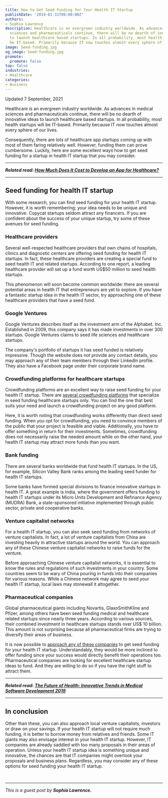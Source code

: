 ```yaml
---
title: How to Get Seed Funding for Your Health IT Startup
publishDate: '2019-01-31T00:00:00Z'
authors:
- Sophia Lawrence
description: Healthcare is an evergreen industry worldwide. As advances in medical
  sciences and pharmaceuticals continue, there will be no dearth of innovative ideas
  to launch healthcare based startups. In all probability, most health startups will
  be IT-based. Primarily because IT now touches almost every sphere of our lives.
image: Seed-funding.jpg
og_image: Seed-funding.jpg
promote:
  promote: false
top: false
industries:
- Healthcare
categories:
- Business
---
```

<script type="application/ld+json">
{
 "@context": "https://schema.org",
 "@type": "Article",
 "author": "Sophia Lawrence",
 "name": "How to Get Seed Funding for Your Health IT Startup"
}
</script>

Updated 7 September, 2021

Healthcare is an evergreen industry worldwide. As advances in medical sciences and pharmaceuticals continue, there will be no dearth of innovative ideas to launch healthcare based startups. In all probability, most health startups will be IT-based. Primarily because IT now touches almost every sphere of our lives.

Consequently, there are lots of healthсare app startups coming up with most of them faring relatively well. However, funding them can prove cumbersome. Luckily, here are some excellent ways how to get seed funding for a startup in health IT startup that you may consider.

---

***Related read: [How Much Does It Cost to Develop an App for Healthcare?](https://anadea.info/blog/how-much-does-it-cost-to-develop-an-app-for-healthcare)***

---

## Seed funding for health IT startup

With some research, you can find seed funding for your health IT startup. However, it is worth remembering; your idea needs to be unique and innovative. Copycat startups seldom attract any financers. If you are confident about the success of your unique startup, try some of these avenues for seed funding.

### Healthcare providers

Several well-respected healthcare providers that own chains of hospitals, clinics and diagnostic centers are offering seed funding for health IT startups. In fact, these healthcare providers are creating a special fund to seed health IT and related startups. According to one report, a leading healthcare provider will set up a fund worth US$50 million to seed health startups. 

This phenomenon will soon become common worldwide: there are several potential areas in health IT that entrepreneurs are yet to explore. If you have a fantastic startup idea in the health IT sector, try approaching one of these healthcare providers that have a seed fund.

### Google Ventures

Google Ventures describes itself as the investment arm of the Alphabet. Inc. Established in 2009, this company says it has made investments in over 300 startups. Google Ventures claims to seed life sciences and healthcare startups.

The company's portfolio of startups it has seed funded is relatively impressive. Though the website does not provide any contact details, you may approach any of their team members through their LinkedIn profile. They also have a Facebook page under their corporate brand name.

### Crowdfunding platforms for healthcare startups

Crowdfunding platforms are an excellent way to raise seed funding for your health IT startup. There are <a href="https://moneyconnexion.com/crowdfunding-websites.htm" target="_blank">several crowdfunding platforms</a> that specialize in seed funding healthcare startups only. You can find the one that best suits your need and launch a crowdfunding project on any good platform.

Here, it is worth noting that crowdfunding works differently than direct seed funding. When you opt for crowdfunding, you need to convince members of the public that your project is feasible and viable. Additionally, you have to offer something in return for their investments. Sometimes, crowdfunding does not necessarily raise the needed amount while on the other hand, your health IT startup may attract more funds than you want.

### Bank funding

There are several banks worldwide that fund health IT startups. In the US, for example, Silicon Valley Bank ranks among the leading seed funder for health IT startups. 

Some banks have formed special divisions to finance innovative startups in health IT. A great example is India, where the government offers funding to health IT startups under its Micro Units Development and Refinance Agency (MUDRA) Bank, a state-sponsored initiative implemented through public sector, private and cooperative banks.

### Venture capitalist networks

For a health IT startup, you can also seek seed funding from networks of venture capitalists. In fact, a lot of venture capitalists from China are investing heavily in attractive startups around the world. You can approach any of these Chinese venture capitalist networks to raise funds for the venture.

Before approaching Chinese venture capitalist networks, it is essential to know the rules and regulations of such investments in your country. Some countries seem to be wary of China pouring in funds into their companies for various reasons. While a Chinese network may agree to seed your health IT startup, local laws may stonewall it altogether.

### Pharmaceutical companies

Global pharmaceutical giants including Novartis, GlaxoSmithKline and Pfizer, among others have been seed funding medical and healthcare related startups since nearly three years. According to various sources, their combined investment in healthcare startups stands over US$ 10 billion. This amount is not surprising because all pharmaceutical firms are trying to diversify their areas of business.

It is now possible to <a href="https://www.cbinsights.com/research/pharma-drug-startups-most-active-investors/" target="_blank">approach any of these companies</a> to get seed funding for your health IT startup. Understandably, they would be more inclined to offer funding since your success would directly benefit their operations too. Pharmaceutical companies are looking for excellent healthcare startup ideas to fund. And they are willing to do so if you have the right stuff to attract them.

---

***Related read: [The Future of Health: Innovative Trends in Medical Software Development 2019](https://anadea.info/blog/the-future-of-health-innovative-trends-in-medical-software-development-2019)***

---

## In conclusion

Other than these, you can also approach local venture capitalists, investors or draw on your savings. If your health IT startup will not require much funding, it is better to borrow money from relatives and friends. Some IT giants may also envisage interest in your health IT startup. However, IT companies are already saddled with too many proposals in their areas of operation. Unless your health IT startup idea is something unique and innovative, the chances are that IT companies might overlook your proposals and business plans. Regardless, you may consider any of these options for seed funding your health IT startup.


<br />

---
*This is a guest post by **Sophia Lawrence.***
